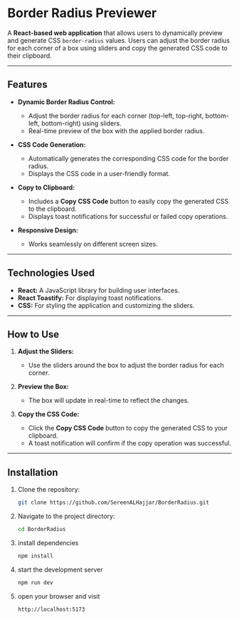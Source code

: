 # Border Radius Previewer

A **React-based web application** that allows users to dynamically preview and generate CSS `border-radius` values. Users can adjust the border radius for each corner of a box using sliders and copy the generated CSS code to their clipboard.

---

## Features

- **Dynamic Border Radius Control:**
  - Adjust the border radius for each corner (top-left, top-right, bottom-left, bottom-right) using sliders.
  - Real-time preview of the box with the applied border radius.

- **CSS Code Generation:**
  - Automatically generates the corresponding CSS code for the border radius.
  - Displays the CSS code in a user-friendly format.

- **Copy to Clipboard:**
  - Includes a **Copy CSS Code** button to easily copy the generated CSS to the clipboard.
  - Displays toast notifications for successful or failed copy operations.

- **Responsive Design:**
  - Works seamlessly on different screen sizes.

---

## Technologies Used

- **React:** A JavaScript library for building user interfaces.
- **React Toastify:** For displaying toast notifications.
- **CSS:** For styling the application and customizing the sliders.

---

## How to Use

1. **Adjust the Sliders:**
   - Use the sliders around the box to adjust the border radius for each corner.

2. **Preview the Box:**
   - The box will update in real-time to reflect the changes.

3. **Copy the CSS Code:**
   - Click the **Copy CSS Code** button to copy the generated CSS to your clipboard.
   - A toast notification will confirm if the copy operation was successful.

---

## Installation

1. Clone the repository:
   ```bash
   git clone https://github.com/SereenALHajjar/BorderRadius.git
2. Navigate to the project directory:
    ```bash
    cd BorderRadius
3. install dependencies
    ```bash
    npm install
4. start the development server 
     ```bash
    npm run dev
5. open your browser and visit  
    ```bash
    http://localhost:5173
